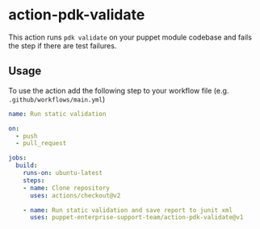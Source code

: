 # action-pdk-validate

This action runs `pdk validate` on your puppet module codebase and fails the step if there are test failures.

## Usage

To use the action add the following step to your workflow file (e.g. `.github/workflows/main.yml`)

```yaml
name: Run static validation

on:
  - push
  - pull_request

jobs:
  build:
    runs-on: ubuntu-latest
    steps:
    - name: Clone repository
      uses: actions/checkout@v2

    - name: Run static validation and save report to junit xml
      uses: puppet-enterprise-support-team/action-pdk-validate@v1
```
